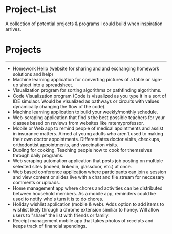 # Project-List
A collection of potential projects &amp; programs I could build when inspiration arrives.


# Projects
-------------------------------------
- Homework Hellp (website for sharing and and exchanging homework solutions and help)
- Machine learning application for converting pictures of a table or sign-up sheet into a spreadsheet.
- Visualization program for sorting algorithms or pathfinding algorithms.
- Code Visualization program (Code is visualized as you type it in a sort of IDE simulaor. Would be visualized as pathways or circuits with values dynamically changing the flow of the code).
- Machine learning application to build your weekly/monthly schedule.
- Web-scraping application that find's the best possible teachers for your classes based on reviews from websites like ratemyprofessor.
- Mobile or Web app to remind people of medical apointments and assist in insurance matters. Aimed at young adults who aren't used to making their own doctor appointments. Differentiates doctor visits, checkups, orthodontist appointments, and vaccination visits.
- Duoling for cooking. Teaching people how to cook for themselves through daily programs.
- Web scraping automation application that posts job posting on multiple selected sites (indeed, linkedin, glassdoor, etc.) at once.
- Web based conference application where participants can join a session and view content or slides live with a chat and file stream for neccesary comments or uploads.
- Home management app where chores and activities can be distributed between household members. As a mobile app, reminders could be used to notify who's turn it is to do chores.
- Holiday wishlist application (mobile & web). Adds option to add items to wishlist likely through a chrome extension similiar to honey. Will allow users to "share" the list with friends or family. 
- Receipt management mobile app that takes photos of receipts and keeps track of financial spendings.
